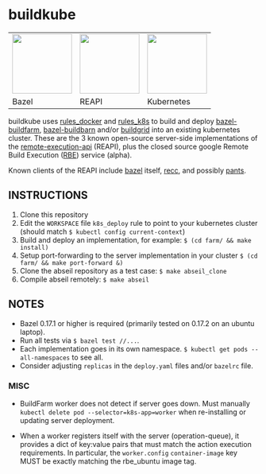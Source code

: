 # buildkube

<table><tr>
<td>
  <a href="https://bazel.build">
    <img src="https://github.com/bazelbuild.png" height="120"/>
  </a>
</td>
<td>
  <a href="https://github.com/bazelbuild/remote-apis">
    <img src="http://laplace.us.es/wiki/images/0/09/Conduccion-metal.gif"
         height="120"/>
  </a>
</td>
<td>
  <a href="https://kubernetes.io">
    <img src="https://github.com/kubernetes.png"
         height="120"/>
  </a>
</td>
</tr>
<td>Bazel</td>
<td>REAPI</td>
<td>Kubernetes</td>
</table>

buildkube uses [rules_docker] and [rules_k8s] to build and deploy
[bazel-buildfarm], [bazel-buildbarn] and/or [buildgrid] into an existing
kubernetes cluster.  These are the 3 known open-source server-side
implementations of the [remote-execution-api] (REAPI), plus the closed source
google Remote Build Execution
([RBE](https://groups.google.com/forum/#!forum/rbe-alpha-customers)) service
(alpha).

Known clients of the REAPI include [bazel](https://github.com/bazelbuild/bazel)
itself, [recc](https://gitlab.com/bloomberg/recc), and possibly
[pants](https://github.com/pantsbuild/pants/pull/4910). 

## INSTRUCTIONS

1. Clone this repository
2. Edit the `WORKSPACE` file `k8s_deploy` rule to point to your kubernetes
   cluster (should match `$ kubectl config current-context`)
3. Build and deploy an implementation, for example: `$ (cd farm/ && make
   install)`
4. Setup port-forwarding to the server implementation in your cluster `$ (cd
   farm/ && make port-forward &)`
5. Clone the abseil repository as a test case: `$ make abseil_clone`
6. Compile abseil remotely: `$ make abseil`

## NOTES

* Bazel 0.17.1 or higher is required (primarily tested on 0.17.2 on an ubuntu
  laptop).
* Run all tests via `$ bazel test //...`.
* Each implementation goes in its own namespace.  `$ kubectl get pods
  --all-namespaces` to see all.
* Consider adjusting `replicas` in the `deploy.yaml` files and/or `bazelrc`
  file.

### MISC

* BuildFarm worker does not detect if server goes down.  Must manually `kubectl
  delete pod --selector=k8s-app=worker` when re-installing or updating server
  deployment.

* When a worker registers itself with the server (operation-queue), it provides
  a dict of key:value pairs that must match the action execution requirements.
  In particular, the `worker.config` `container-image` key MUST be exactly
  matching the rbe_ubuntu image tag. 

[rules_docker]: https://github.com/bazelbuild/rules_docker 
[rules_k8s]: https://github.com/bazelbuild/rules_k8s
[bazel-buildfarm]: https://github.com/bazelbuild/bazel-buildfarm/
[bazel-buildbarn]: https://github.com/EdShouten/bazel-buildbarn/
[buildgrid]: https://gitlab.com/BuildGrid/buildgrid
[remote-execution-api]: https://github.com/bazelbuild/remote-apis
